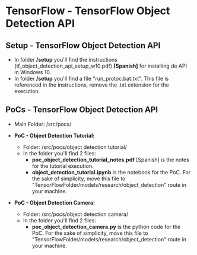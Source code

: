 # TensorFlow - TensorFlow Object Detection API

## Setup - TensorFlow Object Detection API

* In folder **/setup** you'll find the instructions (tf_object_detection_api_setup_w10.pdf) **[Spanish]** for installing de API in Windows 10.
* In folder **/setup** you'll find a file "run_protoc.bat.txt". This file is referenced in the instructions, remove the .txt extension for the execution.

## PoCs - TensorFlow Object Detection API

* Main Folder: /src/pocs/

* **PoC - Object Detection Tutorial:**
  * Folder: /src/pocs/object detection tutorial/
  * In the folder you'll find 2 files:
    * **poc_object_detection_tutorial_notes.pdf** [Spanish] is the notes for the tutorial execution.
    * **object_detection_tutorial.ipynb** is the notebook for the PoC. For the sake of simplicity, move this file to "TensorFlowFolder/models/research/object_detection" route in your machine.

* **PoC - Object Detection Camera:**
  * Folder: /src/pocs/object detection camera/
  * In the folder you'll find 2 files:
    * **poc_object_detection_camera.py** is the python code for the PoC. For the sake of simplicity, move this file to "TensorFlowFolder/models/research/object_detection" route in your machine.